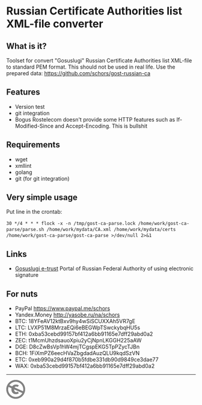 Russian Certificate Authorities list XML-file converter
=======================================================


What is it?
-----------

Toolset for convert "Gosuslugi" Russian Certificate Authorities list XML-file to standard PEM format.
This should not be used in real life. Use the prepared data: https://github.com/schors/gost-russian-ca

Features
--------
* Version test
* git integration
* Bogus Rostelecom doesn't provide some HTTP features such as If-Modified-Since and Accept-Encoding. This is bullshit

Requirements
------------

* wget
* xmllint
* golang
* git (for git integration)

Very simple usage
-----------------

Put line in the crontab:
```console
30 */4 * * * flock -x -n /tmp/gost-ca-parse.lock /home/work/gost-ca-parse/parse.sh /home/work/mydata/CA.xml /home/work/mydata/certs  /home/work/gost-ca-parse/gost-ca-parse >/dev/null 2>&1
```

Links
-----

* [Gosuslugi e-trust](http://e-trust.gosuslugi.ru/CA) Portal of Russian Federal Authority of using electronic signature

For nuts
--------

* PayPal https://www.paypal.me/schors
* Yandex.Money http://yasobe.ru/na/schors
* BTC: 18YFeAV12ktBxv9hy4wSiSCUXXAh5VR7gE
* LTC: LVXP51M8MrzaEQi6eBEGWpTSwckybqHU5s
* ETH: 0xba53cebd99157bf412a6bb91165e7dff29abd0a2
* ZEC: t1McmUhzdsauoXpiu2yCjNpnLKGGH225aAW
* DGE: D8cZwBsVp1hW4mjTCgspEKG5TpPZycTJBn
* BCH: 1FiXmPZ6eecHVaZbgdadAuzQLU9kqdSzVN
* ETC: 0xeb990a29d4f870b5fdbe331db90d9849ce3dae77
* WAX: 0xba53cebd99157bf412a6bb91165e7dff29abd0a2

---
[![UNLICENSE](noc.png)](UNLICENSE)
